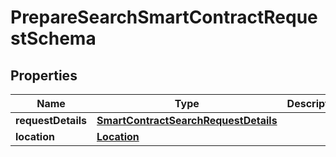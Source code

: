 

# PrepareSearchSmartContractRequestSchema


## Properties

Name | Type | Description | Notes
------------ | ------------- | ------------- | -------------
**requestDetails** | [**SmartContractSearchRequestDetails**](SmartContractSearchRequestDetails.md) |  |  [optional]
**location** | [**Location**](Location.md) |  |  [optional]



